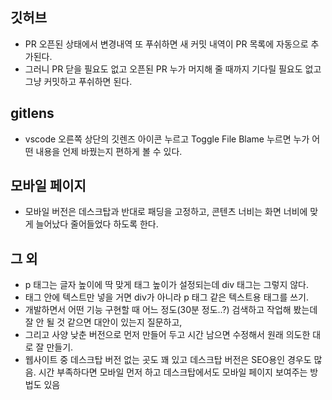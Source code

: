 ## 깃허브
- PR 오픈된 상태에서 변경내역 또 푸쉬하면 새 커밋 내역이 PR 목록에 자동으로 추가된다.
- 그러니 PR 닫을 필요도 없고 오픈된 PR 누가 머지해 줄 때까지 기다릴 필요도 없고 그냥 커밋하고 푸쉬하면 된다.

## gitlens
- vscode 오른쪽 상단의 깃렌즈 아이콘 누르고 Toggle File Blame 누르면 누가 어떤 내용을 언제 바꿨는지 편하게 볼 수 있다.

## 모바일 페이지
- 모바일 버전은 데스크탑과 반대로 패딩을 고정하고, 콘텐츠 너비는 화면 너비에 맞게 늘어났다 줄어들었다 하도록 한다.

## 그 외
- p 태그는 글자 높이에 딱 맞게 태그 높이가 설정되는데 div 태그는 그렇지 않다.
- 태그 안에 텍스트만 넣을 거면 div가 아니라 p 태그 같은 텍스트용 태그를 쓰기.
- 개발하면서 어떤 기능 구현할 때 어느 정도(30분 정도..?) 검색하고 작업해 봤는데 잘 안 될 것 같으면 대안이 있는지 질문하고,
- 그리고 사양 낮춘 버전으로 먼저 만들어 두고 시간 남으면 수정해서 원래 의도한 대로 잘 만들기.
- 웹사이트 중 데스크탑 버전 없는 곳도 꽤 있고 데스크탑 버전은 SEO용인 경우도 많음. 시간 부족하다면 모바일 먼저 하고 데스크탑에서도 모바일 페이지 보여주는 방법도 있음
